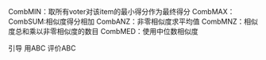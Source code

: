 ---
---


CombMIN：取所有voter对该item的最小得分作为最终得分
CombMAX：
CombSUM:相似度得分相加
CombANZ：非零相似度求平均值
CombMNZ：相似度总和乘以非零相似度的数目
CombMED：使用中位数相似度


引导
用ABC 评价ABC  